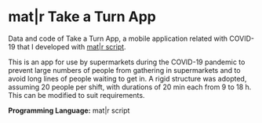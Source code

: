 # mat|r Take a Turn App
Data and code of Take a Turn App, a mobile application related with COVID-19 that I developed with [mat|r script](https://www.matrproject.com/).

This is an app for use by supermarkets during the COVID-19 pandemic to prevent large numbers of people from gathering in supermarkets and to avoid long lines of people waiting to get in. A rigid structure was adopted, assuming 20 people per shift, with durations of 20 min each from 9 to 18 h. This can be modified to suit requirements.

**Programming Language:** mat|r script

